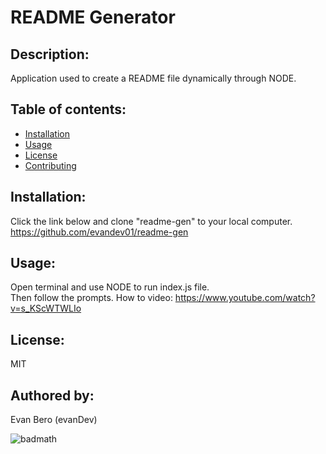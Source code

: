 # README Generator
  ## Description:
  Application used to create a README file dynamically through NODE.
 
  
  ## Table of contents:
  * [Installation](#installation)
  * [Usage](#usage)
  * [License](#license)
  * [Contributing](#authored-by)

  ## Installation:
  Click the link below and clone "readme-gen" to your local computer.
  https://github.com/evandev01/readme-gen
   

  ## Usage:
   Open terminal and use NODE to run index.js file.   
     Then follow the prompts. 
  How to video: https://www.youtube.com/watch?v=s_KScWTWLIo

  ## License:
   MIT

  ## Authored by:
  Evan Bero (evanDev)

 ![badmath](https://img.shields.io/github/languages/top/nielsenjared/badmath)
